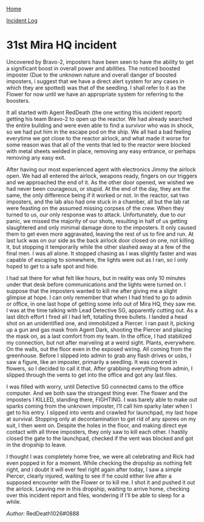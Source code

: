 [Home](../../index.md)

[Incident Log](../Incident-log.md)

# 31st Mira HQ incident

Uncovered by Bravo-2, imposters have been seen to have the ability to get a significant boost in overall power and abilities. The noticed boosted imposter (Due to the unknown nature and overall danger of boosted imposters, i suggest that we have a direct alert system for any cases in which they are spotted) was that of the seedling. I shall refer to it as the Flower for now until we have an appropriate system for referring to the boosters.

It all started with Agent RedDeath (the one writing this incident report) getting his team Bravo-2 to open up the reactor. We had already searched the entire building and were even able to find a survivor who was in shock, so we had put him in the escape pod on the ship. We all had a bad feeling everytime we got close to the reactor airlock, and what made it worse for some reason was that all of the vents that led to the reactor were blocked with metal sheets welded in place, removing any easy entrance, or perhaps removing any easy exit.

After having our most experienced agent with electronics Jimmy the airlock open. We had all entered the airlock, weapons ready, fingers on our triggers and we approached the end of it. As the other door opened, we wished we had never been courageous, or stupid. At the end of the day, they are the same, the only difference being if it worked or not. In the reactor, sat two imposters, and the lab also had one stuck in a chamber, all but the lab rat were feasting on the assumed missing corpses of the crew. When they turned to us, our only response was to attack. Unfortunately, due to our panic, we missed the majority of our shots, resulting in half of us getting slaughtered and only minimal damage done to the imposters. It only caused them to get even more aggravated, leaving the rest of us to fire and run. At last luck was on our side as the back airlock door closed on one, not killing it, but stopping it temporarily while the other slashed away at a few of the final men. I was all alone. It stopped chasing as I was slightly faster and was capable of escaping to somewhere, the lights were out as I ran, so I only hoped to get to a safe spot and hide.

I had sat there for what felt like hours, but in reality was only 10 minutes under that desk before communications and the lights were turned on. I suppose that the imposters wanted to kill me after giving me a slight glimpse at hope. I can only remember that when I had tried to go to admin or office, in one last hope of getting some info out of Mira HQ, they saw me. I was at the time talking with Lead Detective SG, apparently cutting out. As a last ditch effort I fired all I had left, totalling three bullets. I landed a head shot on an unidentified one, and immobilized a Piercer. I ran past it, picking up a gun and gas mask from Agent Dark, shooting the Piercer and placing the mask on, as a last comfort from my team. In the office, I had stabilized my connection, but not after marveling at a weird sight. Plants, everywhere. On the walls, out the floor even in the exposed wiring. All coming from the greenhouse. Before I slipped into admin to grab any flash drives or usbs, I saw a figure, like an imposter, primarily a seedling. It was covered in flowers, so I decided to call it that. After grabbing everything from admin, I slipped through the vents to get into the office and got any last files.

I was filled with worry, until Detective SG connected cams to the office computer. And we both saw the strangest thing ever. The flower and the imposters I KILLED, standing there, FIGHTING. I was barely able to make out sparks coming from the unknown imposter, I’ll call him sparky later when I get to his entry. I slipped into vents and crawled for launchpad, my last hope at survival. Stopping only at decontamination to get rid of any spores on my suit, I then went on. Despite the holes in the floor, and making direct eye contact with all three imposters, they only saw to kill each other. I hastily closed the gate to the launchpad, checked if the vent was blocked and got in the dropship to leave.

I thought I was completely home free, we were all celebrating and Rick had even popped in for a moment. While checking the dropship as nothing felt right, and i doubt it will ever feel right again after today, I saw a simple Piercer, clearly injured, waiting to see if he could either live after a supposed encounter with the Flower or to kill me. I shot it and pushed it out the airlock. Leaving me in this dropship, waiting to arrive home, checking over this incident report and files, wondering if I’ll be able to sleep for a while.

*Author:* RedDeath1026#0888